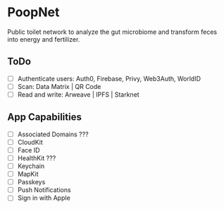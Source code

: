 # PoopNet
Public toilet network to analyze the gut microbiome and transform feces into energy and fertilizer.

## ToDo
- [ ] Authenticate users: Auth0, Firebase, Privy, Web3Auth, WorldID
- [ ] Scan: Data Matrix | QR Code
- [ ] Read and write: Arweave | IPFS | Starknet

## App Capabilities
- [ ] Associated Domains ???
- [ ] CloudKit
- [ ] Face ID
- [ ] HealthKit ???
- [ ] Keychain
- [ ] MapKit
- [ ] Passkeys
- [ ] Push Notifications
- [ ] Sign in with Apple
